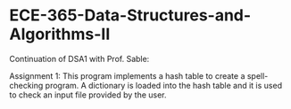# ECE-365-Data-Structures-and-Algorithms-II
Continuation of DSA1 with Prof. Sable:

Assignment 1: This program implements a hash table to create a spell-checking program.  A dictionary is loaded into the hash table and it is used to check an input file provided by the user. 
